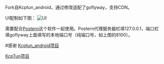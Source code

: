 Fork自Kcptun_android，通过修改适配了goflyway，支持CDN。

UI配制如下图：
![UI](https://github.com/koolwiki/goflyway_android/blob/master/UI.png "UI")

需要配合[Postern](https://play.google.com/store/apps/details?id=com.tunnelworkshop.postern&hl=zh)这个软件一起使用。Postern代理服务器栏填127.0.0.1，端口栏填goflyway上面填写的本地端口号（纯端口号，如上图的8100）。



#感谢
[Kcptun_android项目](https://github.com/shutup/Kcptun_android)

[KcpTun项目](https://github.com/xtaci/kcptun)
